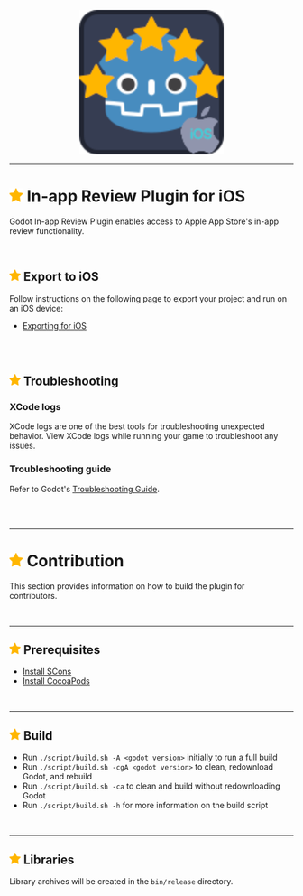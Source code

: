 <p align="center">
	<img width="256" height="256" src="../demo/assets/inappreview-ios.png">
</p>

---
# <img src="addon/icon.png" width="24"> In-app Review Plugin for iOS
Godot In-app Review Plugin enables access to Apple App Store's in-app review functionality.

<br/>

## <img src="addon/icon.png" width="20"> Export to iOS
Follow instructions on the following page to export your project and run on an iOS device:
- [Exporting for iOS](https://docs.godotengine.org/en/stable/tutorials/export/exporting_for_ios.html)

<br/><br/>

## <img src="../addon/icon.png" width="20"> Troubleshooting

### XCode logs
XCode logs are one of the best tools for troubleshooting unexpected behavior. View XCode logs while running your game to troubleshoot any issues.

### Troubleshooting guide
Refer to Godot's [Troubleshooting Guide](https://docs.godotengine.org/en/stable/tutorials/export/exporting_for_ios.html#troubleshooting).

<br/><br/>

___

# <img src="addon/icon.png" width="24"> Contribution

This section provides information on how to build the plugin for contributors.

<br/>

___

## <img src="addon/icon.png" width="20"> Prerequisites

- [Install SCons](https://scons.org/doc/production/HTML/scons-user/ch01s02.html)
- [Install CocoaPods](https://guides.cocoapods.org/using/getting-started.html)

<br/>

___

## <img src="addon/icon.png" width="20"> Build

- Run `./script/build.sh -A <godot version>` initially to run a full build
- Run `./script/build.sh -cgA <godot version>` to clean, redownload Godot, and rebuild
- Run `./script/build.sh -ca` to clean and build without redownloading Godot
- Run `./script/build.sh -h` for more information on the build script

<br/>

___

## <img src="addon/icon.png" width="20"> Libraries

Library archives will be created in the `bin/release` directory.
